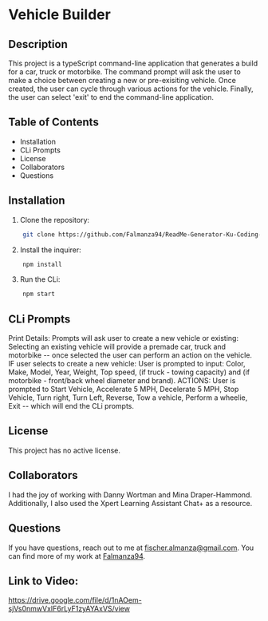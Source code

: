 # Vehicle Builder

## Description
This project is a typeScript command-line application that generates a build for a car, truck or motorbike. The command prompt will ask the user to make a choice between creating a new or pre-exisiting vehicle. Once created, the user can cycle through various actions for the vehicle. Finally, the user can select 'exit' to end the command-line application.

## Table of Contents
- Installation
- CLi Prompts
- License
- Collaborators
- Questions


## Installation
1. Clone the repository:
```bash
    git clone https://github.com/Falmanza94/ReadMe-Generator-Ku-Coding-Bootcamp-2025.git
```
2. Install the inquirer:
```bash
    npm install
```
3. Run the CLi:
```bash
    npm start

```

## CLi Prompts
Print Details: Prompts will ask user to create a new vehicle or existing: Selecting an existing vehicle will provide a premade car, truck and motorbike -- once selected the user can perform an action on the vehicle. IF user selects to create a new vehicle: User is prompted to input: Color, Make, Model, Year, Weight, Top speed, (if truck - towing capacity) and (if motorbike - front/back wheel diameter and brand). ACTIONS: User is prompted to Start Vehicle, Accelerate 5 MPH, Decelerate 5 MPH, Stop Vehicle, Turn right, Turn Left, Reverse, Tow a vehicle, Perform a wheelie, Exit -- which will end the CLi prompts.
## License
This project has no active license.
## Collaborators
I had the joy of working with Danny Wortman and Mina Draper-Hammond. Additionally, I also used the Xpert Learning Assistant Chat+ as a resource.
## Questions
If you have questions, reach out to me at [fischer.almanza@gmail.com](mailto:fischer.almanza@gmail.com). You can find more of my work at [Falmanza94](https://github.com/Falmanza94).
## Link to Video:
https://drive.google.com/file/d/1nAOem-sjVs0nmwVxIF6rLyF1zyAYAxVS/view